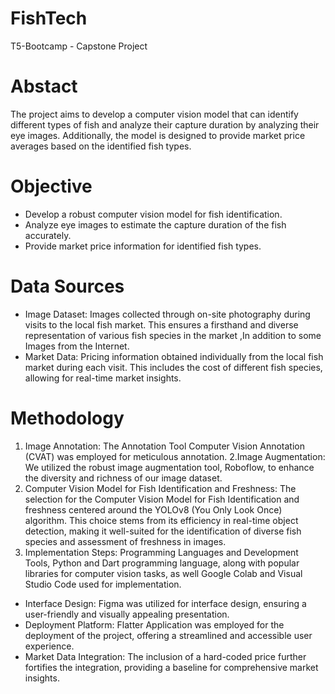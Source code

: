 # FishTech
T5-Bootcamp  - Capstone Project  
# Abstact
The project aims to develop a computer vision model that can
identify different types of fish and analyze their capture duration
by analyzing their eye images. Additionally, the model is designed
to provide market price averages based on the identified fish
types.
# Objective 
- Develop a robust computer vision model for fish identification.
- Analyze eye images to estimate the capture duration of the fish accurately.
- Provide market price information for identified fish types.
# Data Sources
- Image Dataset: Images collected through on-site photography during visits to the local fish market. This ensures a firsthand and diverse representation of various fish species in the market ,In addition to some Images from the Internet.
- Market Data: Pricing information obtained individually from the local fish market during each visit. This includes the cost of different fish species, allowing for real-time market insights.
# Methodology
1. Image Annotation: The Annotation Tool Computer Vision Annotation (CVAT) was employed for meticulous annotation.
2.Image Augmentation: We utilized the robust image augmentation tool, Roboflow, to enhance the diversity and richness of our image dataset.
3. Computer Vision Model for Fish Identification and Freshness: The selection for the Computer Vision Model for Fish Identification and freshness centered around the YOLOv8 (You Only Look Once) algorithm. This choice stems from its efficiency in real-time object detection, making it well-suited for the identification of diverse fish species and assessment of freshness in images.
4. Implementation Steps: Programming Languages and Development Tools, Python and Dart programming language, along with popular libraries for computer vision tasks, as well Google Colab and Visual Studio Code used for implementation.
- Interface Design: Figma was utilized for interface design, ensuring a user-friendly and visually appealing presentation.
- Deployment Platform: Flatter Application was employed for the deployment of the project, offering a streamlined and accessible user experience.
- Market Data Integration: The inclusion of a hard-coded price further fortifies the integration, providing a baseline for comprehensive market insights.
